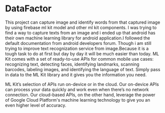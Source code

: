 # DataFactor
This project can capture image and identify words from that captured image by using firebase ml kit model and other ml kit components.
I was trying to find a way to capture texts from an image and i ended up that android has their own machine learning library for 
android application.I followed the default documentation from android developers forum.
Though i am still trying to improve text recognization service from image.Because it is a tough task to do at first but day by day it will be 
much easier than today.
ML Kit comes with a set of ready-to-use APIs for common mobile use cases: recognizing text, detecting faces, identifying landmarks, scanning barcodes, labeling images, and identifying the language of text. Simply pass in data to the ML Kit library and it gives you the information you need.

ML Kit’s selection of APIs run on-device or in the cloud. Our on-device APIs can process your data quickly and work even when there’s no network connection. Our cloud-based APIs, on the other hand, leverage the power of Google Cloud Platform's machine learning technology to give you an even higher level of accuracy.

